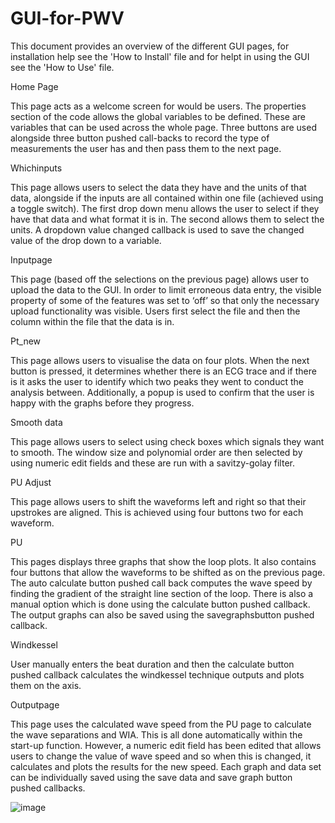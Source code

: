 # GUI-for-PWV

This document provides an overview of the different GUI pages, for installation help see the 'How to Install' file and for helpt in using the GUI see the 'How to Use' file.

Home Page

This page acts as a welcome screen for would be users. The properties section of the code allows the global variables to be defined. These are variables that can be used across the whole page. Three buttons are used alongside three button pushed call-backs to record the type of measurements the user has and then pass them to the next page.

Whichinputs  

This page allows users to select the data they have and the units of that data, alongside if the inputs are all contained within one file (achieved using a toggle switch). The first drop down menu allows the user to select if they have that data and what format it is in. The second allows them to select the units. A dropdown value changed callback is used to save the changed value of the drop down to a variable.

Inputpage

This page (based off the selections on the previous page) allows user to upload the data to the GUI. In order to limit erroneous data entry, the visible property of some of the features was set to ‘off’ so that only the necessary upload functionality was visible. Users first select the file and then the column within the file that the data is in.

Pt_new

This page allows users to visualise the data on four plots. When the next button is pressed, it determines whether there is an ECG trace and if there is it asks the user to identify which two peaks they went to conduct the analysis between. Additionally, a popup is used to confirm that the user is happy with the graphs before they progress.

Smooth data

This page allows users to select using check boxes which signals they want to smooth. The window size and polynomial order are then selected by using numeric edit fields and these are run with a savitzy-golay filter.

PU Adjust

This page allows users to shift the waveforms left and right so that their upstrokes are aligned. This is achieved using four buttons two for each waveform.

PU

This pages displays three graphs that show the loop plots. It also contains four buttons that allow the waveforms to be shifted as on the previous page. The auto calculate button pushed call back computes the wave speed by finding the gradient of the straight line section of the loop. There is also a manual option which is done using the calculate button pushed callback. The output graphs can also be saved using the savegraphsbutton pushed callback.

Windkessel

User manually enters the beat duration and then the calculate button pushed callback calculates the windkessel technique outputs and plots them on the axis.

Outputpage

This page uses the calculated wave speed from the PU page to calculate the wave separations and WIA. This is all done automatically within the start-up function. However, a numeric edit field has been edited that allows users to change the value of wave speed and so when this is changed, it calculates and plots the results for the new speed. Each graph and data set can be individually saved using the save data and save graph button pushed callbacks.



![image](https://github.com/tomt2234/GUI-for-PWV/assets/138600628/ae5fdba5-1ea9-4dae-9bb4-424312f091da)
